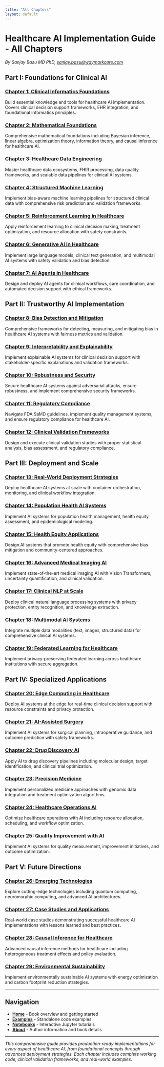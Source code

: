 ```yaml
---
title: "All Chapters"
layout: default
---
```


# Healthcare AI Implementation Guide - All Chapters

*By Sanjay Basu MD PhD, sanjay.basu@waymarkcare.com*

## Part I: Foundations for Clinical AI

### [Chapter 1: Clinical Informatics Foundations](chapters/01-clinical-informatics-optimized/)
Build essential knowledge and tools for healthcare AI implementation. Covers clinical decision support frameworks, EHR integration, and foundational informatics principles.

### [Chapter 2: Mathematical Foundations](chapters/02-mathematical-foundations-optimized/)
Comprehensive mathematical foundations including Bayesian inference, linear algebra, optimization theory, information theory, and causal inference for healthcare AI.

### [Chapter 3: Healthcare Data Engineering](chapters/03-healthcare-data-engineering-optimized/)
Master healthcare data ecosystems, FHIR processing, data quality frameworks, and scalable data pipelines for clinical AI systems.

### [Chapter 4: Structured Machine Learning](chapters/04-structured-ml-clinical-comprehensive/)
Implement bias-aware machine learning pipelines for structured clinical data with comprehensive risk prediction and validation frameworks.

### [Chapter 5: Reinforcement Learning in Healthcare](chapters/05-reinforcement-learning-healthcare-comprehensive/)
Apply reinforcement learning to clinical decision making, treatment optimization, and resource allocation with safety constraints.

### [Chapter 6: Generative AI in Healthcare](chapters/06-generative-ai-healthcare-comprehensive/)
Implement large language models, clinical text generation, and multimodal AI systems with safety validation and bias detection.

### [Chapter 7: AI Agents in Healthcare](chapters/07-ai-agents-healthcare-comprehensive/)
Design and deploy AI agents for clinical workflows, care coordination, and automated decision support with ethical frameworks.

## Part II: Trustworthy AI Implementation

### [Chapter 8: Bias Detection and Mitigation](chapters/08-bias-detection-mitigation-comprehensive/)
Comprehensive frameworks for detecting, measuring, and mitigating bias in healthcare AI systems with fairness metrics and validation.

### [Chapter 9: Interpretability and Explainability](chapters/09-interpretability-explainability-comprehensive/)
Implement explainable AI systems for clinical decision support with stakeholder-specific explanations and validation frameworks.

### [Chapter 10: Robustness and Security](chapters/10-robustness-security-comprehensive/)
Secure healthcare AI systems against adversarial attacks, ensure robustness, and implement comprehensive security frameworks.

### [Chapter 11: Regulatory Compliance](chapters/11-regulatory-compliance-comprehensive/)
Navigate FDA SaMD guidelines, implement quality management systems, and ensure regulatory compliance for healthcare AI.

### [Chapter 12: Clinical Validation Frameworks](chapters/12-clinical-validation-frameworks-comprehensive/)
Design and execute clinical validation studies with proper statistical analysis, bias assessment, and regulatory compliance.

## Part III: Deployment and Scale

### [Chapter 13: Real-World Deployment Strategies](chapters/13-real-world-deployment-strategies-comprehensive/)
Deploy healthcare AI systems at scale with container orchestration, monitoring, and clinical workflow integration.

### [Chapter 14: Population Health AI Systems](chapters/14-population-health-ai-systems-comprehensive/)
Implement AI systems for population health management, health equity assessment, and epidemiological modeling.

### [Chapter 15: Health Equity Applications](chapters/15-health-equity-applications-comprehensive/)
Design AI systems that promote health equity with comprehensive bias mitigation and community-centered approaches.

### [Chapter 16: Advanced Medical Imaging AI](chapters/16-advanced-medical-imaging-ai-comprehensive/)
Implement state-of-the-art medical imaging AI with Vision Transformers, uncertainty quantification, and clinical validation.

### [Chapter 17: Clinical NLP at Scale](chapters/17-clinical-nlp-at-scale-comprehensive/)
Deploy clinical natural language processing systems with privacy protection, entity recognition, and knowledge extraction.

### [Chapter 18: Multimodal AI Systems](chapters/18-multimodal-ai-systems-comprehensive/)
Integrate multiple data modalities (text, images, structured data) for comprehensive clinical AI systems.

### [Chapter 19: Federated Learning for Healthcare](chapters/19-federated-learning-healthcare-comprehensive/)
Implement privacy-preserving federated learning across healthcare institutions with secure aggregation.

## Part IV: Specialized Applications

### [Chapter 20: Edge Computing in Healthcare](chapters/20-edge-computing-healthcare-comprehensive/)
Deploy AI systems at the edge for real-time clinical decision support with resource constraints and privacy protection.

### [Chapter 21: AI-Assisted Surgery](chapters/21-ai-assisted-surgery-comprehensive/)
Implement AI systems for surgical planning, intraoperative guidance, and outcome prediction with safety frameworks.

### [Chapter 22: Drug Discovery AI](chapters/22-drug-discovery-ai-comprehensive/)
Apply AI to drug discovery pipelines including molecular design, target identification, and clinical trial optimization.

### [Chapter 23: Precision Medicine](chapters/23-precision-medicine-comprehensive/)
Implement personalized medicine approaches with genomic data integration and treatment optimization algorithms.

### [Chapter 24: Healthcare Operations AI](chapters/24-healthcare-operations-ai-comprehensive/)
Optimize healthcare operations with AI including resource allocation, scheduling, and workflow optimization.

### [Chapter 25: Quality Improvement with AI](chapters/25-quality-improvement-ai-comprehensive/)
Implement AI systems for quality measurement, improvement initiatives, and outcome optimization.

## Part V: Future Directions

### [Chapter 26: Emerging Technologies](chapters/26-emerging-technologies-comprehensive/)
Explore cutting-edge technologies including quantum computing, neuromorphic computing, and advanced AI architectures.

### [Chapter 27: Case Studies and Applications](chapters/27-case-studies-applications-comprehensive/)
Real-world case studies demonstrating successful healthcare AI implementations with lessons learned and best practices.

### [Chapter 28: Causal Inference for Healthcare](chapters/28-causal-inference-comprehensive/)
Advanced causal inference methods for healthcare including heterogeneous treatment effects and policy evaluation.

### [Chapter 29: Environmental Sustainability](chapters/29-environmental-sustainability-comprehensive/)
Implement environmentally sustainable AI systems with energy optimization and carbon footprint reduction strategies.

---

## Navigation

- **[Home](/)** - Book overview and getting started
- **[Examples](/examples/)** - Standalone code examples
- **[Notebooks](/notebooks/)** - Interactive Jupyter tutorials
- **[About](/about/)** - Author information and book details

---

*This comprehensive guide provides production-ready implementations for every aspect of healthcare AI, from foundational concepts through advanced deployment strategies. Each chapter includes complete working code, clinical validation frameworks, and real-world examples.*

